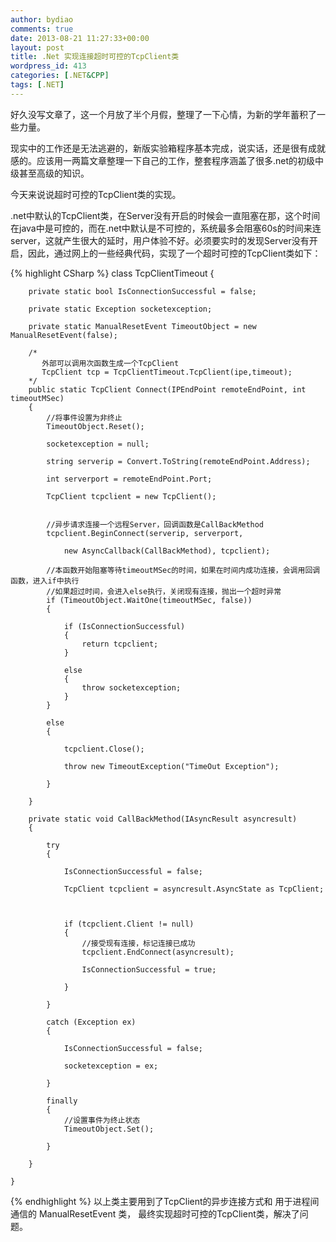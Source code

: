 ```yaml
---
author: bydiao
comments: true
date: 2013-08-21 11:27:33+00:00
layout: post
title: .Net 实现连接超时可控的TcpClient类
wordpress_id: 413
categories: [.NET&CPP]
tags: [.NET]
---
```


好久没写文章了，这一个月放了半个月假，整理了一下心情，为新的学年蓄积了一些力量。

现实中的工作还是无法逃避的，新版实验箱程序基本完成，说实话，还是很有成就感的。应该用一两篇文章整理一下自己的工作，整套程序涵盖了很多.net的初级中级甚至高级的知识。

今天来说说超时可控的TcpClient类的实现。

.net中默认的TcpClient类，在Server没有开启的时候会一直阻塞在那，这个时间在java中是可控的，而在.net中默认是不可控的，系统最多会阻塞60s的时间来连server，这就产生很大的延时，用户体验不好。必须要实时的发现Server没有开启，因此，通过网上的一些经典代码，实现了一个超时可控的TcpClient类如下：

{% highlight CSharp %}
	class TcpClientTimeout
    {

        private static bool IsConnectionSuccessful = false;

        private static Exception socketexception;

        private static ManualResetEvent TimeoutObject = new ManualResetEvent(false);

        /*
           外部可以调用次函数生成一个TcpClient
           TcpClient tcp = TcpClientTimeout.TcpClient(ipe,timeout);
        */
        public static TcpClient Connect(IPEndPoint remoteEndPoint, int timeoutMSec)
        {
            //将事件设置为非终止
            TimeoutObject.Reset();

            socketexception = null;

            string serverip = Convert.ToString(remoteEndPoint.Address);

            int serverport = remoteEndPoint.Port;

            TcpClient tcpclient = new TcpClient();


            //异步请求连接一个远程Server，回调函数是CallBackMethod
            tcpclient.BeginConnect(serverip, serverport,

                new AsyncCallback(CallBackMethod), tcpclient);

            //本函数开始阻塞等待timeoutMSec的时间，如果在时间内成功连接，会调用回调函数，进入if中执行
            //如果超过时间，会进入else执行，关闭现有连接，抛出一个超时异常
            if (TimeoutObject.WaitOne(timeoutMSec, false))
            {

                if (IsConnectionSuccessful)
                {
                    return tcpclient;
                }

                else
                {
                    throw socketexception;
                }
            }

            else
            {

                tcpclient.Close();

                throw new TimeoutException("TimeOut Exception");

            }

        }

        private static void CallBackMethod(IAsyncResult asyncresult)
        {

            try
            {

                IsConnectionSuccessful = false;

                TcpClient tcpclient = asyncresult.AsyncState as TcpClient;



                if (tcpclient.Client != null)
                {
                    //接受现有连接，标记连接已成功
                    tcpclient.EndConnect(asyncresult);

                    IsConnectionSuccessful = true;

                }

            }

            catch (Exception ex)
            {

                IsConnectionSuccessful = false;

                socketexception = ex;

            }

            finally
            {
                //设置事件为终止状态
                TimeoutObject.Set();

            }

        }

    }
{% endhighlight %}
以上类主要用到了TcpClient的异步连接方式和 用于进程间通信的 ManualResetEvent 类，
最终实现超时可控的TcpClient类，解决了问题。
